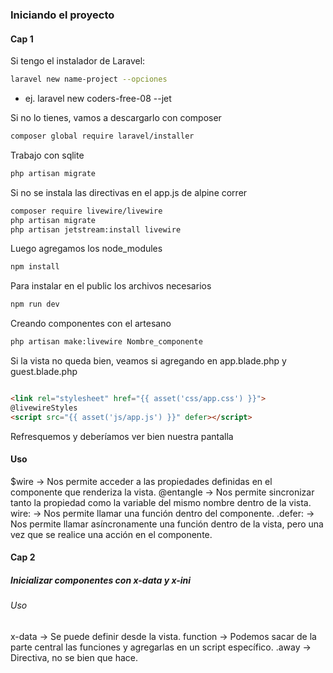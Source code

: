 ### Iniciando el proyecto

#### Cap 1

Si tengo el instalador de Laravel:

```bash
laravel new name-project --opciones
```

* ej. laravel new coders-free-08 --jet

Si no lo tienes, vamos a descargarlo con composer

```bash
composer global require laravel/installer
```

Trabajo con sqlite

```bash
php artisan migrate
```

Si no se instala las directivas en el app.js de alpine correr

```bash
composer require livewire/livewire
php artisan migrate
php artisan jetstream:install livewire
```

Luego agregamos los node_modules

```bash
npm install
```

Para instalar en el public los archivos necesarios

```bash
npm run dev
```

Creando componentes con el artesano

```bash
php artisan make:livewire Nombre_componente
```

Si la vista no queda bien, veamos si agregando en app.blade.php y guest.blade.php

```html

<link rel="stylesheet" href="{{ asset('css/app.css') }}">
@livewireStyles
<script src="{{ asset('js/app.js') }}" defer></script>
```

Refresquemos y deberíamos ver bien nuestra pantalla

#### Uso

$wire -> Nos permite acceder a las propiedades definidas en el componente que renderiza la vista.
@entangle -> Nos permite sincronizar tanto la propiedad como la variable del mismo nombre dentro de la vista.
wire: -> Nos permite llamar una función dentro del componente.
.defer: -> Nos permite llamar asíncronamente una función dentro de la vista, pero una vez que se realice una acción en
el componente.


#### Cap 2
##### Inicializar componentes con x-data y x-ini
###### Uso
x-data -> Se puede definir desde la vista.
function -> Podemos sacar de la parte central las funciones y agregarlas en un script específico.
.away -> Directiva, no se bien que hace.
